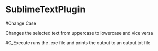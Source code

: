 # SublimeTextPlugin

#Change Case

Changes the selected text  from uppercase to lowercase and vice versa 


#C_Execute
runs the .exe file and prints the output to an output.txt file
